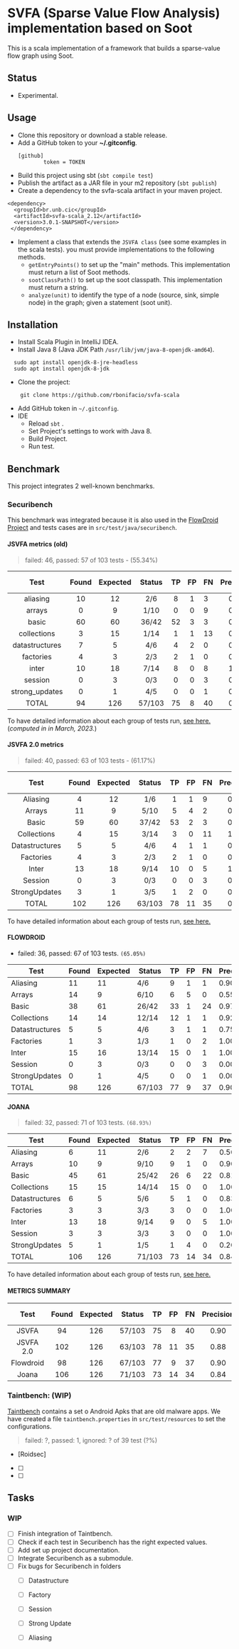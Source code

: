 # SVFA (Sparse Value Flow Analysis) implementation based on Soot

This is a scala implementation of a framework that builds a sparse-value flow graph using Soot.

## Status

   * Experimental.

## Usage

   * Clone this repository or download a stable release.
   * Add a GitHub token to your **~/.gitconfig**.
     ```
     [github]
             token = TOKEN
     ```
   * Build this project using sbt (`sbt compile test`)
   * Publish the artifact as a JAR file in your m2 repository (`sbt publish`)
   * Create a dependency to the svfa-scala artifact in your maven project. 

```{xml}
<dependency>	
  <groupId>br.unb.cic</groupId>
  <artifactId>svfa-scala_2.12</artifactId>
  <version>3.0.1-SNAPSHOT</version>
 </dependency>
```

   * Implement a class that extends the `JSVFA class` (see some examples in the scala tests). you must provide implementations to the following methods.
      * `getEntryPoints()` to set up the "main" methods. This implementation must return a list of Soot methods.
      * `sootClassPath()` to set up the soot classpath. This implementation must return a string.
      * `analyze(unit)` to identify the type of a node  (source, sink, simple node) in the graph; given a statement (soot unit).

## Installation

- Install Scala Plugin in IntelliJ IDEA.
- Install Java 8 (Java JDK Path `/usr/lib/jvm/java-8-openjdk-amd64`).
```{bash}
  sudo apt install openjdk-8-jre-headless
  sudo apt install openjdk-8-jdk
```
- Clone the project:
```{bash}
    git clone https://github.com/rbonifacio/svfa-scala
```
- Add GitHub token in `~/.gitconfig`.
- IDE
  - Reload `sbt` .
  - Set Project's settings to work with Java 8.
  - Build Project.
  - Run test.


## Benchmark

This project integrates 2 well-known benchmarks.

### Securibench

This benchmark was integrated because it is also used in the [FlowDroid Project](https://github.com/secure-software-engineering/FlowDroid) and tests cases are in `src/test/java/securibench`.

#### JSVFA metrics (old)

> failed: 46, passed: 57 of 103 tests - (55.34%)

|      Test      | Found | Expected | Status | TP | FP | FN | Precision | Recall | F-score |
|:--------------:|:-----:|:--------:|:------:|:--:|:--:|:---|:---------:|:------:|:-------:|
|    aliasing    |  10   |    12    |  2/6   | 8  | 1  | 3  |   0.89    |  0.73  |  0.80   |
|     arrays     |   0   |    9     |  1/10  | 0  | 0  | 9  |   0.00    |  0.00  |  0.00   | 
|     basic      |  60   |    60    | 36/42  | 52 | 3  | 3  |   0.95    |  0.95  |  0.95   |
|  collections   |   3   |    15    |  1/14  | 1  | 1  | 13 |   0.50    |  0.07  |  0.12   |
| datastructures |   7   |    5     |  4/6   | 4  | 2  | 0  |   0.67    |  1.00  |  0.80   |
|   factories    |   4   |    3     |  2/3   | 2  | 1  | 0  |   0.67    |  1.00  |  0.80   |
|     inter      |  10   |    18    |  7/14  | 8  | 0  | 8  |   1.00    |  0.50  |  0.67   |
|    session     |   0   |    3     |  0/3   | 0  | 0  | 3  |   0.00    |  0.00  |  0.00   |
| strong_updates |   0   |    1     |  4/5   | 0  | 0  | 1  |   0.00    |  0.00  |  0.00   |
|     TOTAL      |  94   |   126    | 57/103 | 75 | 8  | 40 |   0.90    |  0.65  |  0.75   |

To have detailed information about each group of tests run, [see here.](old-metrics) (*computed in in March, 2023.*)

#### JSVFA 2.0 metrics

> failed: 40, passed: 63 of 103 tests - (61.17%)

|      Test      | Found | Expected | Status | TP | FP | FN | Precision | Recall | F-score |
|:--------------:|:-----:|:--------:|:------:|:--:|:--:|:---|:---------:|:------:|:-------:|
|    Aliasing    |   4   |    12    |  1/6   | 1  | 1  | 9  |   0.50    |  0.10  |  0.17   |
|     Arrays     |  11   |    9     |  5/10  | 5  | 4  | 2  |   0.56    |  0.71  |  0.63   |
|     Basic      |  59   |    60    | 37/42  | 53 | 2  | 3  |   0.96    |  0.95  |  0.95   |
|  Collections   |   4   |    15    |  3/14  | 3  | 0  | 11 |   1.00    |  0.21  |  0.35   |
| Datastructures |   5   |    5     |  4/6   | 4  | 1  | 1  |   0.80    |  0.80  |  0.80   |
|   Factories    |   4   |    3     |  2/3   | 2  | 1  | 0  |   0.67    |  1.00  |  0.80   |
|     Inter      |  13   |    18    |  9/14  | 10 | 0  | 5  |   1.00    |  0.67  |  0.80   |
|    Session     |   0   |    3     |  0/3   | 0  | 0  | 3  |   0.00    |  0.00  |  0.00   |
| StrongUpdates  |   3   |    1     |  3/5   | 1  | 2  | 0  |   0.33    |  1.00  |  0.50   |
|     TOTAL      |  102  |   126    | 63/103 | 78 | 11 | 35 |   0.88    |  0.69  |  0.77   |

To have detailed information about each group of tests run, [see here.](new-metrics)

#### FLOWDROID 

- failed: 36, passed: 67 of 103 tests. `(65.05%)`

| Test           | Found | Expected | Status | TP | FP | FN | Precision | Recall | F1   |
|----------------|-------|----------|--------|----|----|----|-----------|--------|------|
| Aliasing       | 11    | 11       | 4/6    | 9  | 1  | 1  | 0.90      | 0.90   | 0.90 |
| Arrays         | 14    | 9        | 6/10   | 6  | 5  | 0  | 0.55      | 1.00   | 0.71 |
| Basic          | 38    | 61       | 26/42  | 33 | 1  | 24 | 0.97      | 0.58   | 0.73 |
| Collections    | 14    | 14       | 12/14  | 12 | 1  | 1  | 0.92      | 0.92   | 0.92 |
| Datastructures | 5     | 5        | 4/6    | 3  | 1  | 1  | 0.75      | 0.75   | 0.75 |
| Factories      | 1     | 3        | 1/3    | 1  | 0  | 2  | 1.00      | 0.33   | 0.50 |
| Inter          | 15    | 16       | 13/14  | 15 | 0  | 1  | 1.00      | 0.94   | 0.97 |
| Session        | 0     | 3        | 0/3    | 0  | 0  | 3  | 0.00      | 0.00   | 0.00 |
| StrongUpdates  | 0     | 1        | 4/5    | 0  | 0  | 1  | 0.00      | 0.00   | 0.00 |
| TOTAL          | 98    | 126      | 67/103 | 77 | 9  | 37 | 0.90      | 0.68   | 0.77 |

#### JOANA

> failed: 32, passed: 71 of 103 tests. `(68.93%)`

| Test           | Found | Expected | Status | TP | FP | FN | Precision | Recall | F1   |
|----------------|-------|----------|--------|----|----|----|-----------|--------|------|
| Aliasing       | 6     | 11       | 2/6    | 2  | 2  | 7  | 0.50      | 0.22   | 0.31 |
| Arrays         | 10    | 9        | 9/10   | 9  | 1  | 0  | 0.90      | 1.00   | 0.95 |
| Basic          | 45    | 61       | 25/42  | 26 | 6  | 22 | 0.81      | 0.54   | 0.65 |
| Collections    | 15    | 15       | 14/14  | 15 | 0  | 0  | 1.00      | 1.00   | 1.00 |
| Datastructures | 6     | 5        | 5/6    | 5  | 1  | 0  | 0.83      | 1.00   | 0.91 |
| Factories      | 3     | 3        | 3/3    | 3  | 0  | 0  | 1.00      | 1.00   | 1.00 |
| Inter          | 13    | 18       | 9/14   | 9  | 0  | 5  | 1.00      | 0.64   | 0.78 |
| Session        | 3     | 3        | 3/3    | 3  | 0  | 0  | 1.00      | 1.00   | 1.00 |
| StrongUpdates  | 5     | 1        | 1/5    | 1  | 4  | 0  | 0.20      | 1.00   | 0.33 |
| TOTAL          | 106   | 126      | 71/103 | 73 | 14 | 34 | 0.84      | 0.68   | 0.75 |

To have detailed information about each group of tests run, [see here.](joana-metrics)

#### METRICS SUMMARY

|   Test    | Found | Expected | Status | TP | FP | FN | Precision | Recall | F-score |  Pass Rate |
|:---------:|:-----:|:--------:|:------:|:--:|:--:|:---|:---------:|:------:|:-------:|-----------:|
|   JSVFA   |  94   |   126    | 57/103 | 75 | 8  | 40 |   0.90    |  0.65  |  0.75   |     55.34% |
| JSVFA 2.0 |  102  |   126    | 63/103 | 78 | 11 | 35 |   0.88    |  0.69  |  0.77   |     61.17% |
| Flowdroid |  98   |   126    | 67/103 | 77 | 9  | 37 |   0.90    |  0.68  |  0.77   |     65.05% |
|   Joana   |  106  |   126    | 71/103 | 73 | 14 | 34 |   0.84    |  0.68  |  0.75   |     68.93% |


### Taintbench: (WIP) 

[Taintbench](https://github.com/TaintBench/TaintBench/releases/download/TaintBenchSuite/TaintBench.zip) contains a set o Android Apks that are old malware apps.
We have created a file `taintbench.properties` in `src/test/resources` to set the configurations.

> failed: ?, passed: 1, ignored: ? of 39 test (?%)

- [Roidsec]
- [ ]
- [ ]


## Tasks
### WIP
- [ ] Finish integration of Taintbench.
- [ ] Check if each test in Securibench has the right expected values.
- [ ] Add set up project documentation.
- [ ] Integrate Securibench as a submodule.
- [ ] Fix bugs for Securibench in folders
  - [ ] Datastructure
  - [ ] Factory
  - [ ] Session
  - [ ] Strong Update
  - [ ] Aliasing


[//]: # (## License)